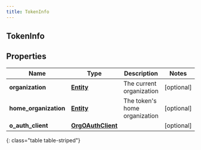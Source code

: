 ```yaml
---
title: TokenInfo
---
```

## TokenInfo

## Properties

|Name | Type | Description | Notes|
|------------ | ------------- | ------------- | -------------|
| **organization** | [**Entity**](Entity.html) | The current organization | [optional] |
| **home_organization** | [**Entity**](Entity.html) | The token&#39;s home organization | [optional] |
| **o_auth_client** | [**OrgOAuthClient**](OrgOAuthClient.html) |  | [optional] |
{: class="table table-striped"}



